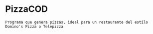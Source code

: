 # PizzaCOD
`Programa que genera pizzas, ideal para un restaurante del estilo Domino's Pizza o Telepizza`
